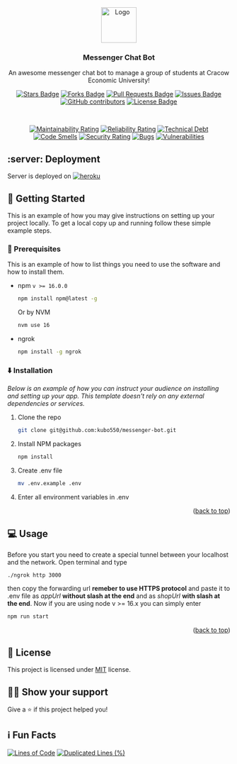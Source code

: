 <div align="center">
  <a href="https://github.com/kubo550/messenger-bot">
    <img src="https://raw.githubusercontent.com/othneildrew/Best-README-Template/master/images/logo.png" alt="Logo" width="80" height="80">
  </a>

  <h3 align="center">Messenger Chat Bot</h3>

  <p align="center">
    An awesome messenger chat bot to manage a group of students at Cracow Economic University!
    <br />
  </p>
</div>

<div align="center">

<a href="https://github.com/kubo550/messenger-bot/stargazers"><img src="https://img.shields.io/github/stars/kubo550/messenger-bot" alt="Stars Badge"/></a>
<a href="https://github.com/kubo550/messenger-bot/network/members"><img src="https://img.shields.io/github/forks/kubo550/messenger-bot" alt="Forks Badge"/></a>
<a href="https://github.com/kubo550/messenger-bot/pulls"><img src="https://img.shields.io/github/issues-pr/kubo550/messenger-bot" alt="Pull Requests Badge"/></a>
<a href="https://github.com/kubo550/messenger-bot/issues"><img src="https://img.shields.io/github/issues/kubo550/messenger-bot" alt="Issues Badge"/></a>
<a href="https://github.com/kubo550/messenger-bot/graphs/contributors"><img alt="GitHub contributors" src="https://img.shields.io/github/contributors/kubo550/messenger-bot?color=2b9348"></a>
<a href="https://github.com/elangosundar/awesome-README-templates/blob/master/LICENSE"><img src="https://img.shields.io/github/license/kubo550/messenger-bot?color=2b9348" alt="License Badge"/></a>

  <br />
  
  [![Maintainability Rating](https://sonarcloud.io/api/project_badges/measure?project=kubo550_messenger-bot&metric=sqale_rating)](https://sonarcloud.io/summary/new_code?id=kubo550_messenger-bot)
[![Reliability Rating](https://sonarcloud.io/api/project_badges/measure?project=kubo550_messenger-bot&metric=reliability_rating)](https://sonarcloud.io/summary/new_code?id=kubo550_messenger-bot)
  [![Technical Debt](https://sonarcloud.io/api/project_badges/measure?project=kubo550_messenger-bot&metric=sqale_index)](https://sonarcloud.io/summary/new_code?id=kubo550_messenger-bot)
  [![Code Smells](https://sonarcloud.io/api/project_badges/measure?project=kubo550_messenger-bot&metric=code_smells)](https://sonarcloud.io/summary/new_code?id=kubo550_messenger-bot)
  [![Security Rating](https://sonarcloud.io/api/project_badges/measure?project=kubo550_messenger-bot&metric=security_rating)](https://sonarcloud.io/summary/new_code?id=kubo550_messenger-bot)
  [![Bugs](https://sonarcloud.io/api/project_badges/measure?project=kubo550_messenger-bot&metric=bugs)](https://sonarcloud.io/summary/new_code?id=kubo550_messenger-bot)
  [![Vulnerabilities](https://sonarcloud.io/api/project_badges/measure?project=kubo550_messenger-bot&metric=vulnerabilities)](https://sonarcloud.io/summary/new_code?id=kubo550_messenger-bot)

  
</div>

## :server: Deployment

Server is deployed on 
<a href="https://messenger-api-bot.herokuapp.com/health"> ![heroku](https://img.shields.io/badge/-heroku-05122A?style=flat&logo=heroku) </a>


<!-- GETTING STARTED -->

## :runner: Getting Started

This is an example of how you may give instructions on setting up your project locally.
To get a local copy up and running follow these simple example steps.

### :nut_and_bolt: Prerequisites

This is an example of how to list things you need to use the software and how to install them.

- npm `v >= 16.0.0`
  ```sh
  npm install npm@latest -g
  ```
  Or by NVM
  ```sh
  nvm use 16
  ```
- ngrok
  ```sh
  npm install -g ngrok
  ```

### :arrow_down: Installation

_Below is an example of how you can instruct your audience on installing and setting up your app. This template doesn't rely on any external dependencies or services._

1. Clone the repo
   ```sh
   git clone git@github.com:kubo550/messenger-bot.git
   ```
2. Install NPM packages
   ```sh
   npm install
   ```
3. Create .env file
   ```sh
   mv .env.example .env
   ```
4. Enter all environment variables in .env 

<p align="right">(<a href="#top">back to top</a>)</p>

<!-- USAGE EXAMPLES -->

## :computer: Usage

Before you start you need to create a special tunnel between your localhost and the network. Open terminal and type

```sh
./ngrok http 3000
```

then copy the forwarding url **remeber to use HTTPS protocol** and paste it to .env file as _appUrl_ **without slash at the end** and as _shopUrl_
**with slash at the end**. Now if you are using node v >= 16.x you can simply enter

```sh
npm run start
```

<p align="right">(<a href="#top">back to top</a>)</p>

## :pencil: License

This project is licensed under [MIT](https://opensource.org/licenses/MIT) license.



## :man_astronaut: Show your support

Give a ⭐️ if this project helped you!


## ℹ️ Fun Facts

  [![Lines of Code](https://sonarcloud.io/api/project_badges/measure?project=kubo550_messenger-bot&metric=ncloc)](https://sonarcloud.io/summary/new_code?id=kubo550_messenger-bot) [![Duplicated Lines (%)](https://sonarcloud.io/api/project_badges/measure?project=kubo550_messenger-bot&metric=duplicated_lines_density)](https://sonarcloud.io/summary/new_code?id=kubo550_messenger-bot)
